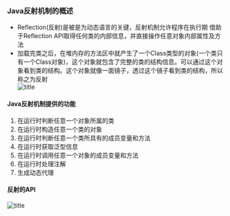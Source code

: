 ### Java反射机制的概述  
+ Reflection(反射)是被是为动态语言的关键，反射机制允许程序在执行期
借助于Reflection API取得任何类的内部信息，并直接操作任意对象内部属性及方法  
+ 加载完类之后，在堆内存的方法区中就产生了一个Class类型的对象(一个类只有一个Class对象)，这个对象就包含了完整的类的结构信息。可以通过这个对象看到类的结构。这个对象就像一面镜子，透过这个镜子看到类的结构，所以称之为反射  
![title](https://gitee.com/liujinxi931204/image/raw/master/gitnote/2020/11/08/1604843539066-1604843539335.png)  
#### Java反射机制提供的功能  
1. 在运行时判断任意一个对象所属的类  
2. 在运行时构造任意一个类的对象  
3. 在运行时判断任意一个类所具有的成员变量和方法  
4. 在运行时获取泛型信息  
5. 在运行时调用任意一个对象的成员变量和方法  
6. 在运行时处理注解  
7. 生成动态代理  
#### 反射的API  
![title](https://gitee.com/liujinxi931204/image/raw/master/gitnote/2020/11/09/%E5%8F%8D%E5%B0%84-1604904337477.png)  










